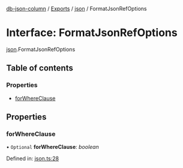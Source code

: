 [db-json-column](../README.md) / [Exports](../modules.md) / [json](../modules/json.md) / FormatJsonRefOptions

# Interface: FormatJsonRefOptions

[json](../modules/json.md).FormatJsonRefOptions

## Table of contents

### Properties

- [forWhereClause](json.formatjsonrefoptions.md#forwhereclause)

## Properties

### forWhereClause

• `Optional` **forWhereClause**: *boolean*

Defined in: [json.ts:28](https://github.com/wholebuzz/db-json-column/blob/master/src/json.ts#L28)
